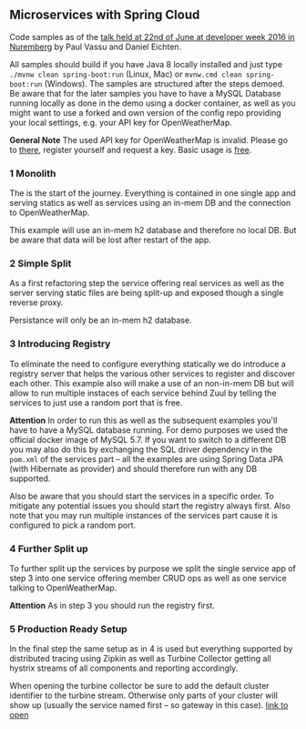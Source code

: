 ## Microservices with Spring Cloud ##

Code samples as of the [talk held at 22nd of June at developer week 2016 in Nuremberg](http://www.slideshare.net/DanielEichten/microservices-with-spring-cloud-63291299) by Paul Vassu and Daniel Eichten.

All samples should build if you have Java 8 locally installed and just type `./mvnw clean spring-boot:run` (Linux, Mac) or
`mvnw.cmd clean spring-boot:run` (Windows). The samples are structured after the steps demoed. Be aware that for the later 
samples you have to have a MySQL Database running locally as done in the demo using a docker container, as well as you might 
want to use a forked and own version of the config repo providing your local settings, e.g. your API key for OpenWeatherMap.

**General Note** The used API key for OpenWeatherMap is invalid. Please go to [there](http://openweathermap.org), register yourself and request a key. Basic usage is [free](http://openweathermap.org/price).

### 1 Monolith ###
The is the start of the journey. Everything is contained in one single app and serving statics as well as services using an 
in-mem DB and the connection to OpenWeatherMap.

This example will use an in-mem h2 database and therefore no local DB. But be aware that data will be lost after restart of the app.

### 2 Simple Split ###
As a first refactoring step the service offering real services as well as the server serving static files are being split-up 
and exposed though a single reverse proxy.

Persistance will only be an in-mem h2 database.

### 3 Introducing Registry ###
To eliminate the need to configure everything statically we do introduce a registry server that helps the various other services 
to register and discover each other. This example also will make a use of an non-in-mem DB but will allow to run multiple instaces 
of each service behind Zuul by telling the services to just use a random port that is free.

**Attention** In order to run this as well as the subsequent examples you'll have to have a MySQL database running. For demo purposes we used the official docker image of MySQL 5.7. If you want to switch to a different DB you may also do this by exchanging the SQL driver dependency in the `pom.xml` of the services part – all the examples are using Spring Data JPA (with Hibernate as provider) and should therefore run with any DB supported. 

Also be aware that you should start the services in a specific order. To mitigate any potential issues you should start the registry always first. Also note that you may run multiple instances of the services part cause it is configured to pick a random port.

### 4 Further Split up ###
To further split up the services by purpose we split the single service app of step 3 into one service offering member CRUD ops as 
well as one service talking to OpenWeatherMap.

**Attention** As in step 3 you should run the registry first. 

### 5 Production Ready Setup ###
In the final step the same setup as in 4 is used but everything supported by distributed tracing using Zipkin as well as Turbine 
Collector getting all hystrix streams of all components and reporting accordingly.

When opening the turbine collector be sure to add the default cluster identifier to the turbine stream. Otherwise only parts of your cluster will show up (usually the service named first – so gateway in this case). [link to open](http://localhost:5001/turbine.stream?cluster=default)
